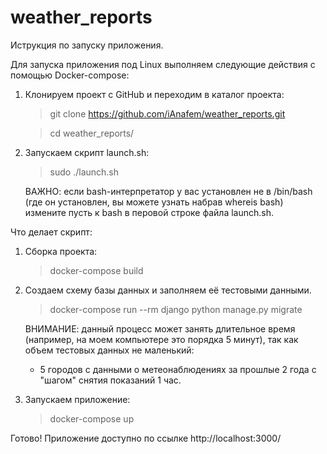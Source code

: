 # weather_reports

Иструкция по запуску приложения.

Для запуска приложения под Linux выполняем следующие действия c помощью Docker-compose:
                                                                                                                                                                                                                                                                                                                                                                                                                                                                                                                                                                                                                                                                                                                                                                                                                                                                                                                                                                   
1. Клонируем проект с GitHub и переходим в каталог проекта: 

    > git clone https://github.com/iAnafem/weather_reports.git
                                 
    > cd weather_reports/

2. Запускаем скрипт launch.sh:

    > sudo ./launch.sh
    
    ВАЖНО: если bash-интерпретатор у вас установлен не в 
    /bin/bash (где он установлен, вы можете узнать набрав whereis bash) 
    измените пусть к bash в перовой строке файла launch.sh. 

Что делает скрипт: 
                                
1. Сборка проекта:

    > docker-compose build
                                                                                                                                                                                                                                                      
2. Создаем схему базы данных и заполняем её тестовыми данными. 

    > docker-compose run --rm django python manage.py migrate
                                                                             
    ВНИМАНИЕ: данный процесс может занять длительное время (например, на моем компьютере это порядка 5 
    минут), так как объем тестовых данных не маленький:
    - 5 городов с данными о метеонаблюдениях за прошлые 2 года с "шагом" снятия показаний 1 час.   
                                                                               
3. Запускаем приложение:

    > docker-compose up


Готово! Приложение доступно по ссылке http://localhost:3000/
                                  

